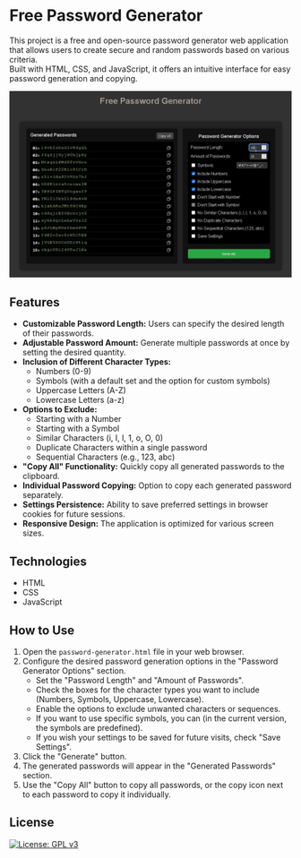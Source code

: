 # Free Password Generator

This project is a free and open-source password generator web application that allows users to create 
secure and random passwords based on various criteria.</br>
Built with HTML, CSS, and JavaScript, it offers an intuitive interface for easy password generation and copying.

<img src="https://raw.githubusercontent.com/V-Bantserov/Password-Generator/refs/heads/main/images/screenshot.gif" width="800"/>

## Features

* **Customizable Password Length:** Users can specify the desired length of their passwords.
* **Adjustable Password Amount:** Generate multiple passwords at once by setting the desired quantity.
* **Inclusion of Different Character Types:**
    * Numbers (0-9)
    * Symbols (with a default set and the option for custom symbols)
    * Uppercase Letters (A-Z)
    * Lowercase Letters (a-z)
* **Options to Exclude:**
    * Starting with a Number
    * Starting with a Symbol
    * Similar Characters (i, I, l, 1, o, O, 0)
    * Duplicate Characters within a single password
    * Sequential Characters (e.g., 123, abc)
* **"Copy All" Functionality:** Quickly copy all generated passwords to the clipboard.
* **Individual Password Copying:** Option to copy each generated password separately.
* **Settings Persistence:** Ability to save preferred settings in browser cookies for future sessions.
* **Responsive Design:** The application is optimized for various screen sizes.

## Technologies

* HTML
* CSS
* JavaScript

## How to Use

1.  Open the `password-generator.html` file in your web browser.
2.  Configure the desired password generation options in the "Password Generator Options" section.
    * Set the "Password Length" and "Amount of Passwords".
    * Check the boxes for the character types you want to include (Numbers, Symbols, Uppercase, Lowercase).
    * Enable the options to exclude unwanted characters or sequences.
    * If you want to use specific symbols, you can (in the current version, the symbols are predefined).
    * If you wish your settings to be saved for future visits, check "Save Settings".
3.  Click the "Generate" button.
4.  The generated passwords will appear in the "Generated Passwords" section.
5.  Use the "Copy All" button to copy all passwords, or the copy icon next to each password to copy it individually.

## License
[![License: GPL v3](https://img.shields.io/badge/License:-GPLv3-important.svg)](https://www.gnu.org/licenses/gpl-3.0)
